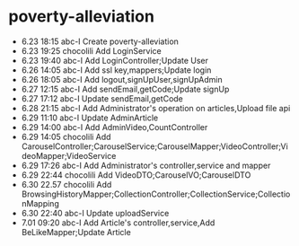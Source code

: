 # poverty-alleviation
- 6.23 18:15 abc-I Create poverty-alleviation
- 6.23 19:25 chocolili Add LoginService
- 6.23 19:40 abc-I Add LoginController;Update User
- 6.26 14:05 abc-I Add ssl key,mappers;Update login
- 6.26 18:05 abc-I Add logout,signUpUser,signUpAdmin
- 6.27 12:15 abc-I Add sendEmail,getCode;Update signUp
- 6.27 17:12 abc-I Update sendEmail,getCode
- 6.28 21:15 abc-I Add Administrator's operation on articles,Upload file api
- 6.29 11:10 abc-I Update AdminArticle
- 6.29 14:00 abc-I Add AdminVideo,CountController
- 6.29 14:05 chocolili Add CarouselController;CarouselService;CarouselMapper;VideoController;VideoMapper;VideoService
- 6.29 17:26 abc-I Add Administrator's controller,service and mapper
- 6.29 22:44 chocolili Add VideoDTO;CarouselVO;CarouselDTO
- 6.30 22.57 chocolili Add BrowsingHistoryMapper;CollectionController;CollectionService;CollectionMapping
- 6.30 22:40 abc-I Update uploadService
- 7.01 09:20 abc-I Add Article's controller,service,Add BeLikeMapper;Update Article 
